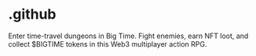 # .github
Enter time-travel dungeons in Big Time. Fight enemies, earn NFT loot, and collect $BIGTIME tokens in this Web3 multiplayer action RPG.
